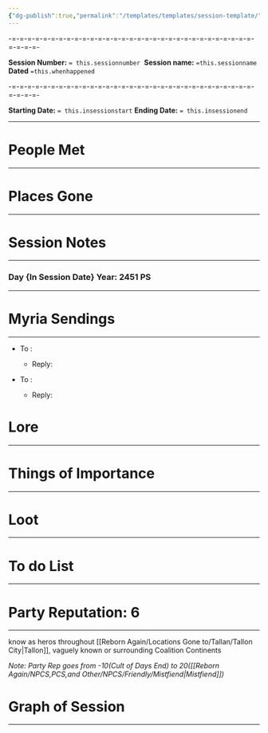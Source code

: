 ```yaml
---
{"dg-publish":true,"permalink":"/templates/templates/session-template/"}
---
```



-=-=-=-=-=-=-=-=-=-=-=-=-=-=-=-=-=-=-=-=-=-=-=-=-=-=-=-=-=-=-=-=-=-=-=-

**Session Number:** `= this.sessionnumber`  
**Session name:** `=this.sessionname`
**Dated** `=this.whenhappened` 

-=-=-=-=-=-=-=-=-=-=-=-=-=-=-=-=-=-=-=-=-=-=-=-=-=-=-=-=-=-=-=-=-=-=-=-

**Starting Date:** `= this.insessionstart`
**Ending Date:** `= this.insessionend`

---



# People Met
---

# Places Gone
---

# Session Notes
---

### Day {In Session Date} Year: 2451 PS

-------------------------------------------------------------------------

# Myria Sendings
--------------


- To : 
	- Reply: 

- To :
	- Reply: 

# Lore 
---


# Things of Importance

---

# Loot
---

# To do List
---

# Party Reputation: 6
-----


know as heros throughout [[Reborn Again/Locations Gone to/Tallan/Tallon City\|Tallon]], vaguely known or surrounding Coalition Continents

*Note: Party Rep goes from -10(Cult of Days End) to 20([[Reborn Again/NPCS,PCS,and Other/NPCS/Friendly/Mistfiend\|Mistfiend]])*

# Graph of Session
-----


